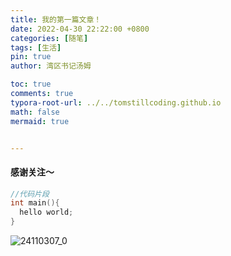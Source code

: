 ```yaml
---
title: 我的第一篇文章！
date: 2022-04-30 22:22:00 +0800
categories: [随笔]
tags: [生活]
pin: true
author: 湾区书记汤姆

toc: true
comments: true
typora-root-url: ../../tomstillcoding.github.io
math: false
mermaid: true


---
```


#### 感谢关注～ 

```c++
//代码片段
int main(){
  hello world;
}
```

![24110307_0](/../pkeildd.github.io/assets/blog_res/24110307_0.jpg)